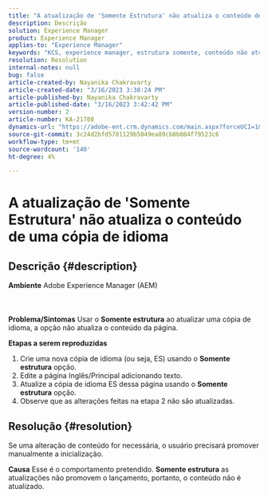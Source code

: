 ```yaml
---
title: "A atualização de 'Somente Estrutura' não atualiza o conteúdo de uma cópia de idioma"
description: Descrição
solution: Experience Manager
product: Experience Manager
applies-to: "Experience Manager"
keywords: "KCS, experience manager, estrutura somente, conteúdo não atualizado na cópia de idioma"
resolution: Resolution
internal-notes: null
bug: false
article-created-by: Nayanika Chakravarty
article-created-date: "3/16/2023 3:38:24 PM"
article-published-by: Nayanika Chakravarty
article-published-date: "3/16/2023 3:42:42 PM"
version-number: 2
article-number: KA-21708
dynamics-url: "https://adobe-ent.crm.dynamics.com/main.aspx?forceUCI=1&pagetype=entityrecord&etn=knowledgearticle&id=5eb3db92-10c4-ed11-83ff-6045bd006793"
source-git-commit: 3c24d2bfd5781129b5049ea89cb8b084f79523c6
workflow-type: tm+mt
source-wordcount: '140'
ht-degree: 4%

---
```


# A atualização de &#39;Somente Estrutura&#39; não atualiza o conteúdo de uma cópia de idioma

## Descrição {#description}

<b>Ambiente</b>
Adobe Experience Manager (AEM)
<br><br> <br><br><b>Problema/Sintomas</b>
Usar o <b>Somente estrutura</b> ao atualizar uma cópia de idioma, a opção não atualiza o conteúdo da página.

<b>Etapas a serem reproduzidas</b>

1. Crie uma nova cópia de idioma (ou seja, ES) usando o <b>Somente estrutura</b> opção.
2. Edite a página Inglês/Principal adicionando texto.
3. Atualize a cópia de idioma ES dessa página usando o <b>Somente estrutura</b> opção.
4. Observe que as alterações feitas na etapa 2 não são atualizadas.



## Resolução {#resolution}


Se uma alteração de conteúdo for necessária, o usuário precisará promover manualmente a inicialização.


<b>Causa</b>
Esse é o comportamento pretendido. <b>Somente estrutura</b> as atualizações não promovem o lançamento, portanto, o conteúdo não é atualizado.
